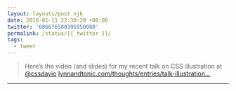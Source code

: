```yaml
---
layout: layouts/post.njk
date: 2016-01-11 22:30:29 +00:00
twitter: '686676580395950080'
permalink: /status/{{ twitter }}/
tags: 
  - tweet
---
```


> Here’s the video (and slides) for my recent talk on CSS illustration at [@cssdayio](https://twitter.com/cssdayio) [lynnandtonic.com/thoughts/entries/talk-illustration…](https://lynnandtonic.com/thoughts/entries/talk-illustration-with-css/)

---
